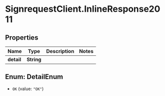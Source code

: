 # SignrequestClient.InlineResponse2011

## Properties
Name | Type | Description | Notes
------------ | ------------- | ------------- | -------------
**detail** | **String** |  | 


<a name="DetailEnum"></a>
## Enum: DetailEnum


* `OK` (value: `"OK"`)




